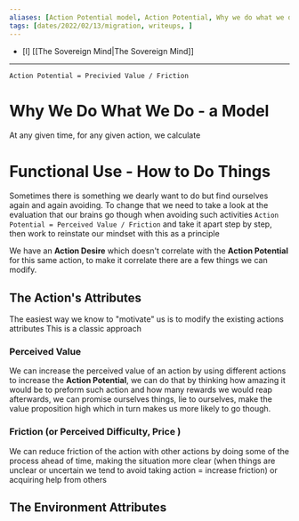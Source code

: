 ```yaml
---
aliases: [Action Potential model, Action Potential, Why we do what we do]
tags: [dates/2022/02/13/migration, writeups, ]
---
```

 - [l] [[The Sovereign Mind|The Sovereign Mind]]
---

`Action Potential = Precivied Value / Friction`

# Why We Do What We Do - a Model
At any given time, for any given action, we calculate

# Functional Use - How to Do Things
Sometimes there is something we dearly want to do but find ourselves again and again avoiding. To change that we need to take a look at the evaluation that our brains go though when avoiding such activities `Action Potential = Perceived Value / Friction` and take it apart step by step, then work to reinstate our mindset with this as a principle

We have an **Action Desire** which doesn't correlate with the **Action Potential** for this same action, to make it correlate there are a few things we can modify.

## The Action's Attributes
The easiest way we know to "motivate" us is to modify the existing actions attributes
This is a classic approach

### Perceived Value
We can increase the perceived value of an action by using different actions to increase the **Action Potential**, we can do that by thinking how amazing it would be to preform such action and how many rewards we would reap afterwards, we can promise ourselves things, lie to ourselves, make the value proposition high which in turn makes us more likely to go though.

### Friction (or Perceived Difficulty, Price )
We can reduce friction of the action with other actions by doing some of the process ahead of time, making the situation more clear (when things are unclear or uncertain we tend to avoid taking action = increase friction) or acquiring help from others

## The Environment Attributes